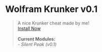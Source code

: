 # Wolfram Krunker v0.1
> A nice Krunker cheat made by me! <br>
[Install Now](https://github.com/AnonHexo/Krunker/raw/master/js/wolfram.user.js) <br> <br>
**Current Modules:** <br>
*- Silent Peak (v0.1)*
